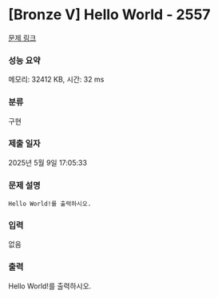 # [Bronze V] Hello World - 2557 

[문제 링크](https://www.acmicpc.net/problem/2557) 

### 성능 요약

메모리: 32412 KB, 시간: 32 ms

### 분류

구현

### 제출 일자

2025년 5월 9일 17:05:33

### 문제 설명


	Hello World!를 출력하시오.

### 입력 

 <p>
	없음</p>

### 출력 

 <p>
	Hello World!를 출력하시오.</p>

